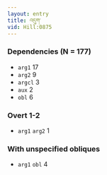 ```yaml
---
layout: entry
title: འདུག་
vid: Hill:0875
---
```

### Dependencies (N = 177)
* `arg1` 17
* `arg2` 9
* `argcl` 3
* `aux` 2
* `obl` 6


### Overt 1-2
* `arg1` `arg2` 1


### With unspecified obliques
* `arg1` `obl` 4
